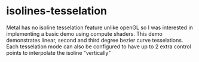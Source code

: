# isolines-tesselation
Metal has no isoline tesselation feature unlike openGL so I was interested in implementing a basic demo using compute shaders. This demo demonstrates linear,
second and third degree bezier curve tesselations. Each tesselation mode can also be configured to have up to 2 extra control points to interpolate the
isoline "vertically"
